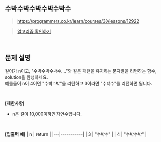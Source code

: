 ## 수박수박수박수박수박수
> https://programmers.co.kr/learn/courses/30/lessons/12922

> [알고리즘 확인하기](https://github.com/whistleJs/Javascript_algorithm/blob/master/Level1/%EC%88%98%EB%B0%95%EC%88%98%EB%B0%95%EC%88%98%EB%B0%95%EC%88%98%EB%B0%95%EC%88%98%EB%B0%95%EC%88%98/index.js)

<br>

## 문제 설명

길이가 n이고, "수박수박수박수...."와 같은 패턴을 유지하는 문자열을 리턴하는 함수, solution을 완성하세요.  
예를들어 n이 4이면 "수박수박"을 리턴하고 3이라면 "수박수"를 리턴하면 됩니다.

<br>

**[제한사항]**
* n은 길이 10,000이하인 자연수입니다.

<br>

**[입출력 예]**
| n | return    |
|---|-----------|
| 3 | "수박수"   |
| 4 | "수박수박" |
